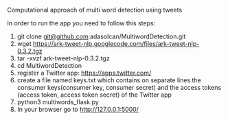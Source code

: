 Computational approach of multi word detection using tweets

In order to run the app you need to follow this steps: <br />
1. git clone git@github.com:adasolcan/MultiwordDetection.git <br />
2. wget https://ark-tweet-nlp.googlecode.com/files/ark-tweet-nlp-0.3.2.tgz <br />
3. tar -xvzf ark-tweet-nlp-0.3.2.tgz <br />
4. cd MultiwordDetection <br />
5. register a Twitter app: https://apps.twitter.com/
6. create a file named keys.txt which contains on separate lines the consumer keys(consumer key, consumer secret) and the access tokens (access token, access token secret) of the Twitter app
7. python3 multiwords_flask.py <br />
8. In your browser go to http://127.0.0.1:5000/ <br />
